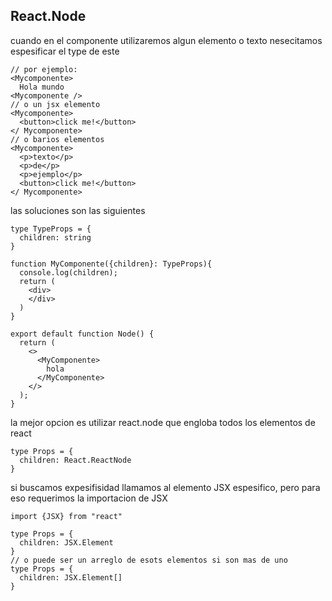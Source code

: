 ## React.Node 

cuando en el componente utilizaremos algun elemento o texto nesecitamos espesificar el type de este
```tsx
// por ejemplo:
<Mycomponente>
  Hola mundo
<Mycomponente />
// o un jsx elemento
<Mycomponente>
  <button>click me!</button>
</ Mycomponente>
// o barios elementos
<Mycomponente>
  <p>texto</p>
  <p>de</p>
  <p>ejemplo</p>
  <button>click me!</button>
</ Mycomponente>
```

las soluciones son las siguientes

```tsx
type TypeProps = {
  children: string
}

function MyComponente({children}: TypeProps){
  console.log(children);
  return (
    <div>
    </div>
  )
}

export default function Node() {
  return (
    <>
      <MyComponente>
        hola
      </MyComponente>
    </>
  );
}
```

la mejor opcion es utilizar react.node que engloba todos los elementos de react
```tsx
type Props = {
  children: React.ReactNode
}
```
si buscamos expesifisidad llamamos al elemento JSX espesifico,
pero para eso requerimos la importacion de JSX
```tsx
import {JSX} from "react"

type Props = {
  children: JSX.Element 
}
// o puede ser un arreglo de esots elementos si son mas de uno
type Props = {
  children: JSX.Element[]
}
```